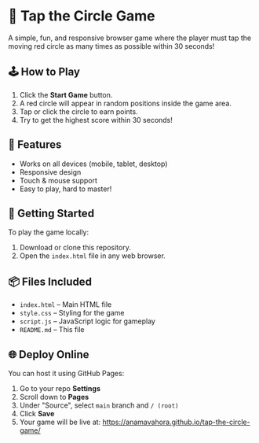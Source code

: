 # 🎯 Tap the Circle Game

A simple, fun, and responsive browser game where the player must tap the moving red circle as many times as possible within 30 seconds!

## 🕹️ How to Play

1. Click the **Start Game** button.
2. A red circle will appear in random positions inside the game area.
3. Tap or click the circle to earn points.
4. Try to get the highest score within 30 seconds!

## 📱 Features

- Works on all devices (mobile, tablet, desktop)
- Responsive design
- Touch & mouse support
- Easy to play, hard to master!

## 🚀 Getting Started

To play the game locally:

1. Download or clone this repository.
2. Open the `index.html` file in any web browser.

## 📦 Files Included

- `index.html` – Main HTML file
- `style.css` – Styling for the game
- `script.js` – JavaScript logic for gameplay
- `README.md` – This file

## 🌐 Deploy Online

You can host it using GitHub Pages:

1. Go to your repo **Settings**
2. Scroll down to **Pages**
3. Under "Source", select `main` branch and `/ (root)`
4. Click **Save**
5. Your game will be live at: https://anamavahora.github.io/tap-the-circle-game/
